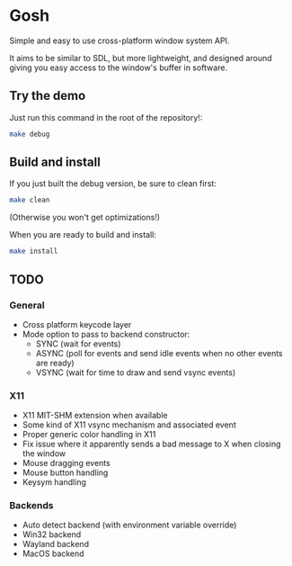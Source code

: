 # Gosh

Simple and easy to use cross-platform window system API.

It aims to be similar to SDL, but more lightweight, and designed around giving you easy access to the window's buffer in software.

## Try the demo

Just run this command in the root of the repository!:

```bash
make debug
```

## Build and install

If you just built the debug version, be sure to clean first:

```bash
make clean
```

(Otherwise you won't get optimizations!)

When you are ready to build and install:

```bash
make install
```

## TODO

### General

- Cross platform keycode layer
- Mode option to pass to backend constructor:
  - SYNC (wait for events)
  - ASYNC (poll for events and send idle events when no other events are ready)
  - VSYNC (wait for time to draw and send vsync events)

### X11

- X11 MIT-SHM extension when available
- Some kind of X11 vsync mechanism and associated event
- Proper generic color handling in X11
- Fix issue where it apparently sends a bad message to X when closing the window
- Mouse dragging events
- Mouse button handling
- Keysym handling

### Backends

- Auto detect backend (with environment variable override)
- Win32 backend
- Wayland backend
- MacOS backend
